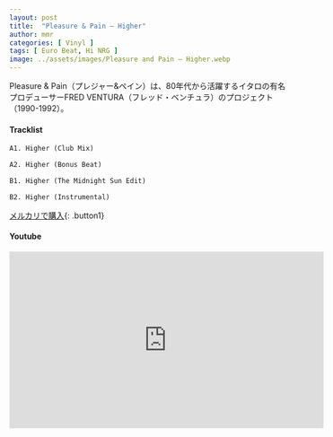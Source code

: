 ```yaml
---
layout: post
title:  "Pleasure & Pain – Higher"
author: mmr
categories: [ Vinyl ]
tags: [ Euro Beat, Hi NRG ]
image: ../assets/images/Pleasure and Pain – Higher.webp
---
```


Pleasure & Pain（プレジャー&ペイン）は、80年代から活躍するイタロの有名プロデューサーFRED VENTURA（フレッド・ベンチュラ）のプロジェクト（1990-1992）。

#### Tracklist
```md
A1. Higher (Club Mix)

A2. Higher (Bonus Beat)

B1. Higher (The Midnight Sun Edit)

B2. Higher (Instrumental)
```

[メルカリで購入](https://jp.mercari.com/item/m33072683805?afid=6142608987){: .button1}

#### Youtube
<iframe width="560" height="315" src="https://www.youtube.com/embed/3AanGM0hsMc?si=mIY--6XNX6zFOmA-" title="YouTube video player" frameborder="0" allow="accelerometer; autoplay; clipboard-write; encrypted-media; gyroscope; picture-in-picture; web-share" referrerpolicy="strict-origin-when-cross-origin" allowfullscreen></iframe>